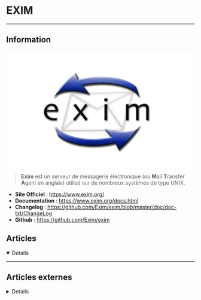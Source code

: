 # EXIM
---

## <i class="fa-solid fa-hashtag"></i> Information

![Logo](../../_media/apps/exim/exim_logo.png ':size=250 :no-zoom')


> <i class="fa-solid fa-quote-left"></i> **Exim** est un serveur de messagerie électronique (ou **M**ail **T**ransfer **A**gent en anglais) utilisé sur de nombreux systèmes de type UNIX. <i class="fa-solid fa-quote-left fa-rotate-180"></i>


- <i class="fa-solid fa-globe"></i> **Site Officiel** : https://www.exim.org/
- <i class="fa-solid fa-book"></i> **Documentation** : https://www.exim.org/docs.html
- <i class="fa-solid fa-file-circle-question"></i> **Changelog** : https://github.com/Exim/exim/blob/master/doc/doc-txt/ChangeLog
- <i class="fa-brands fa-github"></i> **Github** : https://github.com/Exim/exim



## <i class="fa-regular fa-newspaper"></i> Articles

<details open>

</details>

---

## <i class="fa-solid fa-glasses"></i> Articles externes

<details>

- [Exim : résoudre l’erreur « remote_smtp defer (-53): retry time not reached for any host »](http://www.windows8facile.fr/exim-resoudre-erreur-53-smtp/)
- [Envoyer ses emails avec DKIM, SPF, DMARC sur exim4](https://lgnap.helpcomputer.org/2017/09/envoyer-ses-emails-avec-dkim-spf-dmarc-sur-exim4/)
- [Travailler avec exim4 sur Debian](https://www.deltasight.fr/travailler-exim4-sur-debian/)

</details>
